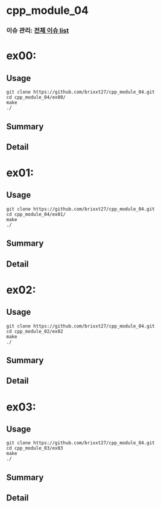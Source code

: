 # cpp_module_04
### 이슈 관리: [전체 이슈 list](https://github.com/brixxt27/cpp_module_04/issues/1)

# ex00: 
## Usage
```
git clone https://github.com/brixxt27/cpp_module_04.git
cd cpp_module_04/ex00/
make
./
```
## Summary
## Detail
<bt> </bt>

# ex01: 
## Usage
```
git clone https://github.com/brixxt27/cpp_module_04.git
cd cpp_module_04/ex01/
make
./
```
## Summary
## Detail
<bt> </bt>

# ex02: 
## Usage
```
git clone https://github.com/brixxt27/cpp_module_04.git
cd cpp_module_02/ex02
make
./
```
## Summary
## Detail
<bt> </bt>

# ex03: 
## Usage
```
git clone https://github.com/brixxt27/cpp_module_04.git
cd cpp_module_03/ex03
make
./
```
## Summary
## Detail
<bt> </bt>
